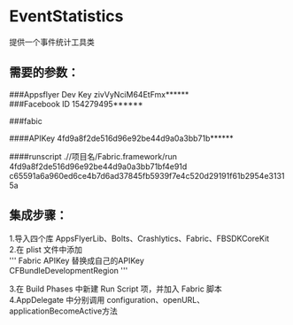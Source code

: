 # EventStatistics
提供一个事件统计工具类

## 需要的参数：

###Appsflyer Dev Key  zivVyNciM64EtFmx******</br>
###Facebook ID        154279495******</br>

###fabic 

####APIKey 4fd9a8f2de516d96e92be44d9a0a3bb71b******</br>

####runscript
.//项目名/Fabric.framework/run 4fd9a8f2de516d96e92be44d9a0a3bb71bf4e91d c65591a6a960ed6ce4b7d6ad37845fb5939f7e4c520d29191f61b2954e31315a</br>


## 集成步骤：
1.导入四个库 AppsFlyerLib、Bolts、Crashlytics、Fabric、FBSDKCoreKit</br>
2.在 plist 文件中添加</br>
'''
<key>Fabric</key>
<dict>
<key>APIKey</key>
<string>替换成自己的APIKey</string>
</dict></br>
<key>CFBundleDevelopmentRegion</key>
'''

3.在 Build Phases 中新建 Run Script 项，并加入 Fabric 脚本</br>
4.AppDelegate 中分别调用 configuration、openURL、applicationBecomeActive方法</br>

